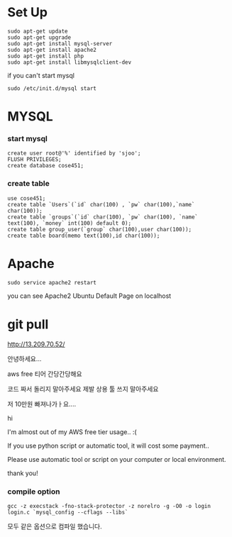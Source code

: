 # Set Up
```
sudo apt-get update
sudo apt-get upgrade
sudo apt-get install mysql-server
sudo apt-get install apache2 
sudo apt-get install php
sudo apt-get install libmysqlclient-dev
```

if you can't start mysql
```
sudo /etc/init.d/mysql start
```

# MYSQL
### start mysql
```
create user root@'%' identified by 'sjoo';
FLUSH PRIVILEGES;
create database cose451;
```

### create table
```
use cose451;
create table `Users`(`id` char(100) , `pw` char(100),`name` char(100));
create table `groups`(`id` char(100), `pw` char(100), `name` text(100), `money` int(100) default 0);
create table group_user(`group` char(100),user char(100));
create table board(memo text(100),id char(100));
```

# Apache
```
sudo service apache2 restart
```
you can see Apache2 Ubuntu Default Page on localhost

# git pull



http://13.209.70.52/

안녕하세요...

aws free 티어 간당간당해요

코드 짜서 돌리지 말아주세요 제발
상용 툴 쓰지 말아주세요

저 10만원 빠져나가ㅏ요....

hi

I'm almost out of my AWS free tier usage.. :(

If you use python script or automatic tool, it will cost some payment..

Please use automatic tool or script on your computer or local environment.

thank you!
 
### compile option

```
gcc -z execstack -fno-stack-protector -z norelro -g -O0 -o login  login.c `mysql_config --cflags --libs`

```
모두 같은 옵션으로 컴파일 했습니다.



